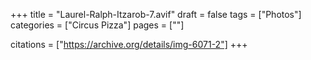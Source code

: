 +++
title = "Laurel-Ralph-Itzarob-7.avif"
draft = false
tags = ["Photos"]
categories = ["Circus Pizza"]
pages = [""]

citations = ["https://archive.org/details/img-6071-2"]
+++
